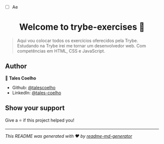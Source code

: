 - [ ] Ae
<h1 align="center">Welcome to trybe-exercises 👋</h1>
<p>
</p>

> Aqui vou colocar todos os exercícios oferecidos pela Trybe. Estudando na Trybe irei me tornar um desenvolvedor web. Com competências em HTML, CSS e JavaScript.

## Author

👤 **Tales Coelho**

* Github: [@talescoelho](https://github.com/talescoelho)
* LinkedIn: [@tales-coelho](https://linkedin.com/in/tales-coelho)

## Show your support

Give a ⭐️ if this project helped you!

***
_This README was generated with ❤️ by [readme-md-generator](https://github.com/kefranabg/readme-md-generator)_
